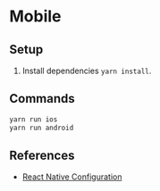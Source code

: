 # Mobile

## Setup

1. Install dependencies `yarn install`.

## Commands

```bash
yarn run ios
yarn run android
```

## References
- [React Native Configuration]()
